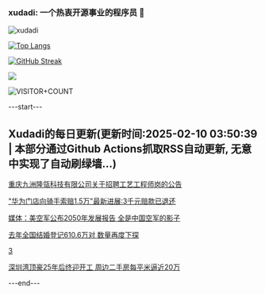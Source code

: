 ### xudadi: 一个热衷开源事业的程序员 👋

![xudadi](https://github-readme-stats-git-masterorgs-github-readme-stats-team.vercel.app/api?username=xudadi)

[![Top Langs](https://github-readme-stats.vercel.app/api/top-langs/?username=xudadi)](https://github.com/anuraghazra/github-readme-stats)

[![GitHub Streak](https://streak-stats.demolab.com?user=xudadi&locale=zh_Hans)](https://git.io/streak-stats)

![](https://raw.githubusercontent.com/xudadi/xudadi/main/assets/github-contribution-grid-snake.svg)

![VISITOR+COUNT](https://komarev.com/ghpvc/?username=xudadi&label=VISITOR+COUNT)


---start---

## Xudadi的每日更新(更新时间:2025-02-10 03:50:39 | 本部分通过Github Actions抓取RSS自动更新, 无意中实现了自动刷绿墙...)

[重庆九洲隆瓴科技有限公司关于招聘工艺工程师岗的公告](https://www.gongkaoleida.com/article/2281834)

["华为门店向骑手索赔1.5万"最新进展:3千元赔款已退还](https://m.163.com/news/article/JNTBRT4M05129QAF.html)

[媒体：美空军公布2050年发展报告 全是中国空军的影子](https://m.163.com/news/article/JNVOOI3U0514R9OJ.html)

[去年全国结婚登记610.6万对 数量再度下探](https://m.163.com/news/article/JNVVH4VF0514R9P4.html)

[3](https://m.163.com/touch/news/sub/domestic)

[深圳湾顶豪25年后终迎开工 周边二手房每平米逼近20万](https://m.163.com/news/article/JNVUOT570512B07B.html)

---end---
